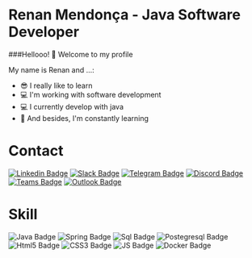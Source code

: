 
<!--
### Hi there 👋
**RenanKlinsmann/RenanKlinsmann** is a ✨ _special_ ✨ repository because its `README.md` (this file) appears on your GitHub profile.

Here are some ideas to get you started:

- 🔭 I’m currently working on ...
- 🌱 I’m currently learning ...
- 👯 I’m looking to collaborate on ...
- 🤔 I’m looking for help with ...
- 💬 Ask me about ...
- 📫 How to reach me: ...
- 😄 Pronouns: ...
- ⚡ Fun fact: ...
-->

# Renan Mendonça - Java Software Developer

###Hellooo! 👋 Welcome to my profile

My name is Renan and ...:

- 😎 I really like to learn
- 💻 I'm working with software development
- 💻 I currently develop with java
- 📖 And besides, I'm constantly learning


# Contact


[![Linkedin Badge](https://img.shields.io/badge/LinkedIn-0077B5?style=for-the-badge&logo=linkedin&logoColor=white&link=https://www.linkedin.com/in/renan-klinsmann/)](https://www.linkedin.com/in/renan-klinsmann/)
[![Slack Badge](https://img.shields.io/badge/Slack-4A154B?style=for-the-badge&logo=slack&logoColor=white&link=https://linktr.ee/renan.klinsmann)](https://linktr.ee/renan.klinsmann)
[![Telegram Badge](https://img.shields.io/badge/Telegram-2CA5E0?style=for-the-badge&logo=telegram&logoColor=white&link=https://linktr.ee/renan.klinsmann)](https://linktr.ee/renan.klinsmann)
[![Discord Badge](https://img.shields.io/badge/Discord-7289DA?style=for-the-badge&logo=discord&logoColor=white&link=https://linktr.ee/renan.klinsmann)](https://linktr.ee/renan.klinsmann)
[![Teams Badge](https://img.shields.io/badge/Microsoft_Teams-6264A7?style=for-the-badge&logo=microsoft-teams&logoColor=white&link=https://www.linkedin.com/in/renan-klinsmann/)](https://www.linkedin.com/in/renan-klinsmann/)
[![Outlook Badge](https://img.shields.io/badge/Microsoft_Outlook-0078D4?style=for-the-badge&logo=microsoft-outlook&logoColor=white&link=https://linktr.ee/renan.klinsmann)](https://linktr.ee/renan.klinsmann)


# Skill


![Java Badge](https://img.shields.io/badge/Java-ED8B00?style=for-the-badge&logo=java&logoColor=white)
![Spring Badge](https://img.shields.io/badge/Spring-6DB33F?style=for-the-badge&logo=spring&logoColor=white)
![Sql Badge](https://img.shields.io/badge/Microsoft_SQL_Server-CC2927?style=for-the-badge&logo=microsoft-sql-server&logoColor=white)
![Postegresql Badge](https://img.shields.io/badge/PostgreSQL-316192?style=for-the-badge&logo=postgresql&logoColor=white)
![Html5 Badge](https://img.shields.io/badge/HTML5-E34F26?style=for-the-badge&logo=html5&logoColor=white)
![CSS3 Badge](https://img.shields.io/badge/CSS3-1572B6?style=for-the-badge&logo=css3&logoColor=white)
![JS Badge](https://img.shields.io/badge/JavaScript-F7DF1E?style=for-the-badge&logo=javascript&logoColor=black)
![Docker Badge](https://img.shields.io/badge/Docker-2CA5E0?style=for-the-badge&logo=docker&logoColor=white)




